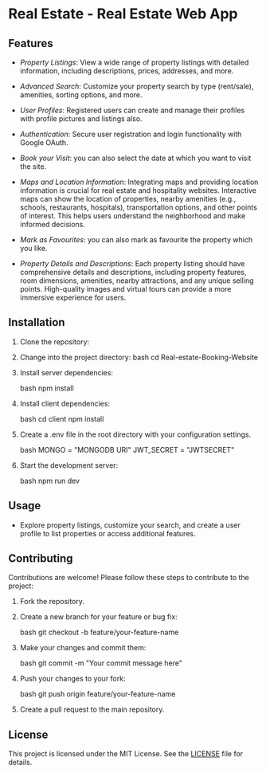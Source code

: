 # Real Estate - Real Estate Web App

## Features

- _Property Listings_: View a wide range of property listings with detailed information, including descriptions, prices, addresses, and more.

- _Advanced Search_: Customize your property search by type (rent/sale), amenities, sorting options, and more.

- _User Profiles_: Registered users can create and manage their profiles with profile pictures and listings also.

- _Authentication_: Secure user registration and login functionality with Google OAuth.

- _Book your Visit_: you can also select the date at which you want to visit the site.

- _Maps and Location Information_: Integrating maps and providing location information is crucial for real estate and hospitality websites. Interactive maps can show the location of properties, nearby amenities (e.g., schools, restaurants, hospitals), transportation options, and other points of interest. This helps users understand the neighborhood and make informed decisions.

- _Mark as Favourites_: you can also mark as favourite the property which you like.

- _Property Details and Descriptions_: Each property listing should have comprehensive details and descriptions, including property features, room dimensions, amenities, nearby attractions, and any unique selling points. High-quality images and virtual tours can provide a more immersive experience for users.

## Installation

1. Clone the repository:

2. Change into the project directory:
   bash
   cd Real-estate-Booking-Website
3. Install server dependencies:

   bash
   npm install

4. Install client dependencies:

   bash
   cd client
   npm install

5. Create a .env file in the root directory with your configuration settings.

   bash
   MONGO = "MONGODB URI"
   JWT_SECRET = "JWTSECRET"

6. Start the development server:

   bash
   npm run dev

## Usage

- Explore property listings, customize your search, and create a user profile to list properties or access additional features.

## Contributing

Contributions are welcome! Please follow these steps to contribute to the project:

1. Fork the repository.
2. Create a new branch for your feature or bug fix:

   bash
   git checkout -b feature/your-feature-name

3. Make your changes and commit them:

   bash
   git commit -m "Your commit message here"

4. Push your changes to your fork:

   bash
   git push origin feature/your-feature-name

5. Create a pull request to the main repository.

## License

This project is licensed under the MIT License. See the [LICENSE](./LICENSE) file for details.
